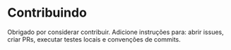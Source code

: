 # Contribuindo

Obrigado por considerar contribuir. Adicione instruções para: abrir issues, criar PRs, executar testes locais e convenções de commits.
